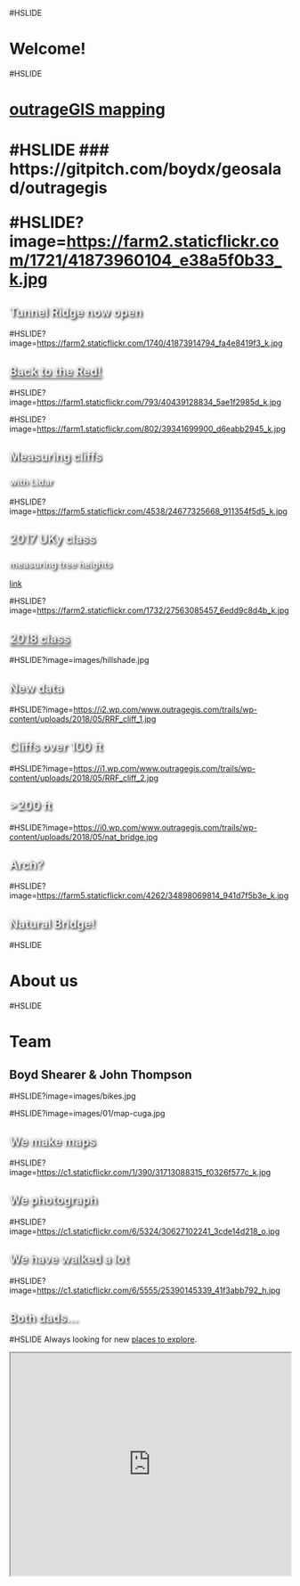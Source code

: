 #HSLIDE
# Welcome!

#HSLIDE
<h1><a href="https://outrageGIS.com" target="blank">outrageGIS mapping</a><h1>
#HSLIDE
### https://gitpitch.com/boydx/geosalad/outragegis



#HSLIDE?image=https://farm2.staticflickr.com/1721/41873960104_e38a5f0b33_k.jpg
<h2 style="color:#eee;text-shadow: 2px 2px 4px #000;">Tunnel Ridge now open</h2>

#HSLIDE?image=https://farm2.staticflickr.com/1740/41873914794_fa4e8419f3_k.jpg
<a href="https://outragegis.com/gorge" target="blank" style="color:#eee;text-shadow: 2px 2px 4px #000;"><h2>Back to the Red!</h2></a>

#HSLIDE?image=https://farm1.staticflickr.com/793/40439128834_5ae1f2985d_k.jpg

#HSLIDE?image=https://farm1.staticflickr.com/802/39341699900_d6eabb2945_k.jpg
<h2 style="color:#eee;text-shadow: 2px 2px 4px #000;">Measuring cliffs</h2>
<h3 style="color:#eee;text-shadow: 2px 2px 4px #000;">with Lidar</h3>

#HSLIDE?image=https://farm5.staticflickr.com/4538/24677325668_911354f5d5_k.jpg
<h2 style="color:#eee;text-shadow: 2px 2px 4px #000;">2017 UKy class</h2>
<h3 style="color:#eee;text-shadow: 2px 2px 4px #000;">measuring tree heights</h3>
<a href="https://rvirto01.github.io/NRE355_Tree_canopy_study/north_limestone/index.html">link</a>

#HSLIDE?image=https://farm2.staticflickr.com/1732/27563085457_6edd9c8d4b_k.jpg
<a href="https://www.outragegis.com/trails/2018/05/21/red-river-gorge-map-update/" target="blank" style="color:#eee;text-shadow: 2px 2px 4px #000;"><h2>2018 class</h2></a>

#HSLIDE?image=images/hillshade.jpg
<h2 style="color:#eee;text-shadow: 2px 2px 4px #000;">New data</h2>

#HSLIDE?image=https://i2.wp.com/www.outragegis.com/trails/wp-content/uploads/2018/05/RRF_cliff_1.jpg
<h2 style="color:#eee;text-shadow: 2px 2px 4px #000;">Cliffs over 100 ft</h2>

#HSLIDE?image=https://i1.wp.com/www.outragegis.com/trails/wp-content/uploads/2018/05/RRF_cliff_2.jpg
<h2 style="color:#eee;text-shadow: 2px 2px 4px #000;">>200 ft</h2>

#HSLIDE?image=https://i0.wp.com/www.outragegis.com/trails/wp-content/uploads/2018/05/nat_bridge.jpg
<h2 style="color:#eee;text-shadow: 2px 2px 4px #000;">Arch?</h2>

#HSLIDE?image=https://farm5.staticflickr.com/4262/34898069814_941d7f5b3e_k.jpg
<h2 style="color:#eee;text-shadow: 2px 2px 4px #000;">Natural Bridge!</h2>



#HSLIDE
# About us

#HSLIDE
# Team
## Boyd Shearer & John Thompson

#HSLIDE?image=images/bikes.jpg

#HSLIDE?image=images/01/map-cuga.jpg
<h2 style="color:#eee;text-shadow: 2px 2px 4px #000;">We make maps</h2>


#HSLIDE?image=https://c1.staticflickr.com/1/390/31713088315_f0326f577c_k.jpg
<h2 style="color:#eee;text-shadow: 2px 2px 4px #000;">We photograph</h2>

#HSLIDE?image=https://c1.staticflickr.com/6/5324/30627102241_3cde14d218_o.jpg
<h2 style="color:#eee;text-shadow: 2px 2px 4px #000;">We have walked a lot</h2>

#HSLIDE?image=https://c1.staticflickr.com/6/5555/25390145339_41f3abb792_h.jpg
<h2 style="color:#eee;text-shadow: 2px 2px 4px #000;">Both dads...</h2>

#HSLIDE
Always looking for new [places to explore](https://outragegis.com/maps/bluegrass/).
<iframe src="https://outragegis.com/maps/bluegrass/" width="100%" height="400px"></frame>




#HSLIDE
# History
<a href="https://web.archive.org/web/20000531221159/http://outragegis.com/" target="blank">2000</a> | <a href="https://web.archive.org/web/20090403025358/http://outragegis.com/" target="blank">2009</a> | <a href="https://web.archive.org/web/20090401000000*/http://outragegis.com/" target="blank">Totally wayback</a>

#HSLIDE?image=https://farm8.staticflickr.com/7767/27221655082_08a04acbb5_h.jpg
# Gorge

<!-- #HSLIDE?image=http://pixel.outragegis.com/d/3840-2/acg.jpg
<a href="https://outragegis.com/gorge/index.html" target="blank"><h2>Gorge 2001</h2></a> -->

#HSLIDE?image=images/rrg-elevation.jpg

<!-- #HSLIDE?image=http://pixel.outragegis.com/d/3892-4/aac.jpg -->

#HSLIDE?image=images/Sample-5th_Ed-RRG-CliftyWil.jpg

#HSLIDE
## Weather stations
<a href="https://www.outragegis.com/weather/" target="blank"><h3>Can I take it?</h3></a>
<a href="https://github.com/boydx/outrageGIS-weather-stations" target="blank">repo</a>

#HSLIDE
## Future?
<a href="https://www.sheltoweetrace.com" target="blank"><h3>Web mapping</h3></a>








#HSLIDE
<h1><a href="https://outrageGIS.com/about" target="blank">About us</a><h1>
